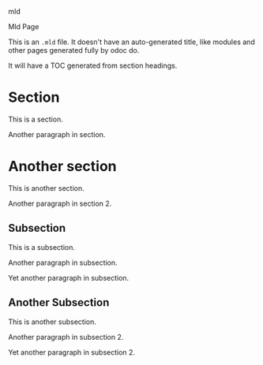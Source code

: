 mld

 Mld Page


This is an `` .mld
``  file. It doesn't have an auto-generated title, like modules and other pages generated fully by odoc do.


It will have a TOC generated from section headings.


# Section


This is a section.


Another paragraph in section.




# Another section


This is another section.


Another paragraph in section 2.




## Subsection


This is a subsection.


Another paragraph in subsection.


Yet another paragraph in subsection.




## Another Subsection


This is another subsection.


Another paragraph in subsection 2.


Yet another paragraph in subsection 2.

